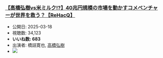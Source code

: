 ### [【高橋弘樹vs米ミルク!?】40兆円規模の市場を動かすコメベンチャーが世界を救う？【ReHacQ】](https://www.youtube.com/watch?v=cPAL9THqHjo)
-   公開日: 2025-03-18
-   視聴数: 34,123
-   **いいね数: 683**
-   出演者: 橋詰寛也, [高橋弘樹](/rehacq_fan/people/高橋弘樹 "wikilink")
- [![](https://img.youtube.com/vi/cPAL9THqHjo/hqdefault.jpg)](https://www.youtube.com/watch?v=cPAL9THqHjo)
